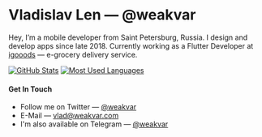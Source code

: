 # Vladislav Len — @weakvar

Hey, I’m a mobile developer from Saint Petersburg, Russia. I design and develop apps since late 2018. Currently working as a Flutter Developer at [igooods](https://igooods.ru) — e-grocery delivery service.

[![GitHub Stats](https://github-readme-stats.vercel.app/api?username=weakvar&count_private=true&include_all_commits=true&hide_title=true&show_icons=true&hide_border=true)](https://github.com/weakvar)
[![Most Used Languages](https://github-readme-stats.vercel.app/api/top-langs/?username=weakvar&hide=html&layout=compact&hide_border=true)](https://github.com/weakvar)

#### Get In Touch

* Follow me on Twitter — [@weakvar](https://twitter.com/weakvar)
* E-Mail — [vlad@weakvar.com](mailto:vlad@weakvar.com)
* I'm also available on Telegram — [@weakvar](https://t.me/weakvar)

